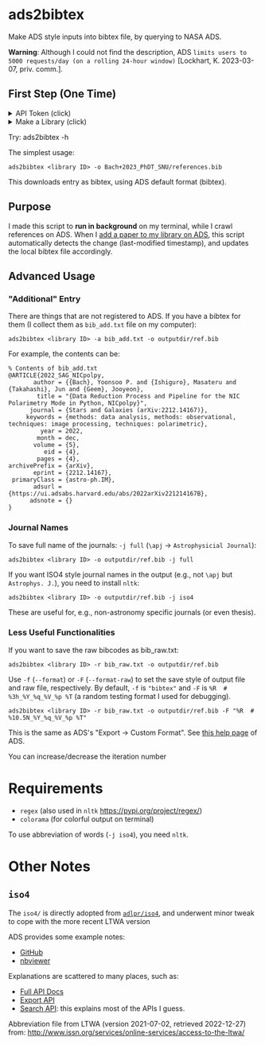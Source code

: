 # ads2bibtex
Make ADS style inputs into bibtex file, by querying to NASA ADS.

**Warning**: Although I could not find the description, ADS ``limits users to 5000 requests/day (on a rolling 24-hour window)`` [Lockhart, K. 2023-03-07, priv. comm.].

## First Step (One Time)

<details><summary>API Token (click)</summary>

**Get your own token**

* Go to [NASA ADS](https://ui.adsabs.harvard.edu/)
* Top right: `Log In`. After logging in...
* Top right: `Account` → `Settings`
* Left: `API Token`

Do **NOT** click `Generate a new key` unless you really need it!!
</details>

<details><summary>Make a Library (click)</summary>

**Make a Library you will use**

* Top right: `Account` → `ADS Libraries`
* Left: `ADD A LIBRARY` → Set the name of the library (e.g., "PhDT", "everything", "Bach+2023AJ").
* Select `Manage Access` Tab → copy <Library ID>: ``https://ui.adsabs.harvard.edu/public-libraries/<Library ID>``

</p>
</details>

Try:
    ads2bibtex -h

The simplest usage:

    ads2bibtex <library ID> -o Bach+2023_PhDT_SNU/references.bib

This downloads entry as bibtex, using ADS default format (bibtex).

## Purpose
I made this script to **run in background** on my terminal, while I crawl references on ADS. When I [add a paper to my library on ADS](http://adsabs.github.io/help/libraries/creating-libraries), this script automatically detects the change (last-modified timestamp), and updates the local bibtex file accordingly.


## Advanced Usage
### "Additional" Entry
There are things that are not registered to ADS. If you have a bibtex for them (I collect them as `bib_add.txt` file on my computer):

    ads2bibtex <library ID> -a bib_add.txt -o outputdir/ref.bib

For example, the contents can be:
```
% Contents of bib_add.txt
@ARTICLE{2022_SAG_NICpolpy,
       author = {{Bach}, Yoonsoo P. and {Ishiguro}, Masateru and {Takahashi}, Jun and {Geem}, Jooyeon},
        title = "{Data Reduction Process and Pipeline for the NIC Polarimetry Mode in Python, NICpolpy}",
      journal = {Stars and Galaxies (arXiv:2212.14167)},
     keywords = {methods: data analysis, methods: observational, techniques: image processing, techniques: polarimetric},
         year = 2022,
        month = dec,
       volume = {5},
          eid = {4},
        pages = {4},
archivePrefix = {arXiv},
       eprint = {2212.14167},
 primaryClass = {astro-ph.IM},
       adsurl = {https://ui.adsabs.harvard.edu/abs/2022arXiv221214167B},
      adsnote = {}
}
```

### Journal Names
To save full name of the journals: `-j full`
(``\apj`` → ``Astrophysicial Journal``):

    ads2bibtex <library ID> -o outputdir/ref.bib -j full

If you want ISO4 style journal names in the output (e.g., not ``\apj`` but ``Astrophys. J.``), you need to install `nltk`:

    ads2bibtex <library ID> -o outputdir/ref.bib -j iso4

These are useful for, e.g., non-astronomy specific journals (or even thesis).


### Less Useful Functionalities

If you want to save the raw bibcodes as bib_raw.txt:

    ads2bibtex <library ID> -r bib_raw.txt -o outputdir/ref.bib

Use ``-f`` (``--format``) or ``-F`` (``--format-raw``) to set the save style of output file and raw file, respectively. By default, ``-f`` is ``"bibtex"`` and ``-F`` is ``%R  # %3h_%Y_%q_%V_%p %T`` (a random testing format I used for debugging).

    ads2bibtex <library ID> -r bib_raw.txt -o outputdir/ref.bib -F "%R  # %10.5N_%Y_%q_%V_%p %T"

This is the same as ADS's "Export → Custom Format". See [this help page](http://adsabs.github.io/help/actions/export) of ADS.

You can increase/decrease the iteration number

# Requirements
- `regex` (also used in `nltk` https://pypi.org/project/regex/)
- `colorama` (for colorful output on terminal)

To use abbreviation of words (``-j iso4``), you need `nltk`.


# Other Notes

## `iso4`
The `iso4/` is directly adopted from [`adlpr/iso4`](https://github.com/adlpr/iso4), and underwent minor tweak to cope with the more recent LTWA version


ADS provides some example notes:
* [GitHub](https://github.com/adsabs/adsabs-dev-api)
* [nbviewer](https://nbviewer.jupyter.org/github/adsabs/adsabs-dev-api/tree/master/)

Explanations are scattered to many places, such as:
* [Full API Docs](https://ui.adsabs.harvard.edu/help/api/api-docs.html#auth)
* [Export API](https://nbviewer.jupyter.org/github/adsabs/adsabs-dev-api/blob/master/Export_API.ipynb)
* [Search API](https://nbviewer.jupyter.org/github/adsabs/adsabs-dev-api/blob/master/Search_API.ipynb): this explains most of the APIs I guess.

Abbreviation file from LTWA (version 2021-07-02, retrieved 2022-12-27) from: http://www.issn.org/services/online-services/access-to-the-ltwa/
